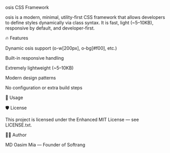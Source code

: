 osis CSS Framework

osis is a modern, minimal, utility-first CSS framework that allows developers to define styles dynamically via class syntax. It is fast, light (~5–10KB), responsive by default, and developer-first.

🔥 Features

Dynamic osis  support (o-w[200px], o-bg[#f00], etc.)

Built-in responsive handling

Extremely lightweight (~5–10KB)

Modern design patterns

No configuration or extra build steps

🚀 Usage


<div class="o-w[300px] o-bg[#f9fafb] o-p[2rem] o-radius[8px]"></div>

🛡 License

This project is licensed under the Enhanced MIT License — see LICENSE.txt.

👨‍💻 Author

MD Oasim Mia — Founder of Softrang